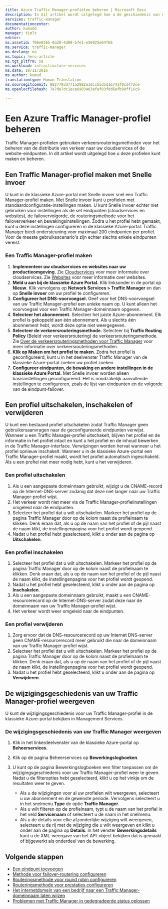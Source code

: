 ```yaml
---
title: Azure Traffic Manager-profielen beheren | Microsoft Docs
description: In dit artikel wordt uitgelegd hoe u de geschiedenis van een Azure Traffic Manager-profiel maakt, uitschakelt, inschakelt, verwijdert en weergeeft.
services: traffic-manager
documentationcenter: 
author: kumudd
manager: timlt
editor: 
ms.assetid: f06e0365-0a20-4d08-b7e1-e56025e64f66
ms.service: traffic-manager
ms.devlang: na
ms.topic: hero-article
ms.tgt_pltfrm: na
ms.workload: infrastructure-services
ms.date: 10/11/2016
ms.author: kumud
translationtype: Human Translation
ms.sourcegitcommit: 8827793d771a2982a3dccb5d5d1674af0cd472ce
ms.openlocfilehash: 7e7de7dc1eca6903403afef03fdd6afb98ff16c9

---
```


# <a name="manage-an-azure-traffic-manager-profile"></a>Een Azure Traffic Manager-profiel beheren

Traffic Manager-profielen gebruiken verkeersrouteringsmethoden voor het beheren van de distributie van verkeer naar uw cloudservices of de website-eindpunten. In dit artikel wordt uitgelegd hoe u deze profielen kunt maken en beheren.

## <a name="create-a-traffic-manager-profile-using-quick-create"></a>Een Traffic Manager-profiel maken met Snelle invoer

U kunt in de klassieke Azure-portal met Snelle invoer snel een Traffic Manager-profiel maken. Met Snelle invoer kunt u profielen met standaardconfiguratie-instellingen maken. U kunt Snelle invoer echter niet gebruiken voor instellingen als de set eindpunten (cloudservices en websites), de failovervolgorde, de routeringsmethode voor het failoververkeer en bewakingsinstellingen. Zodra u het profiel hebt gemaakt, kunt u deze instellingen configureren in de klassieke Azure-portal. Traffic Manager biedt ondersteuning voor maximaal 200 eindpunten per profiel. Voor de meeste gebruiksscenario's zijn echter slechts enkele eindpunten vereist.

### <a name="to-create-a-traffic-manager-profile"></a>Een Traffic Manager-profiel maken

1. **Implementeer uw cloudservices en websites naar uw productieomgeving.** Zie [Cloudservices](http://go.microsoft.com/fwlink/p/?LinkId=314074) voor meer informatie over cloudservices. Zie [Websites](http://go.microsoft.com/fwlink/p/?LinkId=393327) voor meer informatie over websites.
2. **Meld u aan bij de klassieke Azure Portal.** Klik linksonder in de portal op **Nieuw**. Klik vervolgens op **Network Services > Traffic Manager** en dan op **Snelle invoer** om uw profiel te configureren.
3. **Configureer het DNS-voorvoegsel.** Geef voor het DNS-voorvoegsel van uw Traffic Manager-profiel een unieke naam op. U kunt alleen het voorvoegsel voor een Traffic Manager-domeinnaam opgeven.
4. **Selecteer het abonnement.** Selecteer het juiste Azure-abonnement. Elk profiel is gekoppeld aan één abonnement. Als u slechts één abonnement hebt, wordt deze optie niet weergegeven.
5. **Selecteer de verkeersrouteringsmethode.** Selecteer bij **Traffic Routing Policy** (Beleid voor verkeersroutering) de verkeersrouteringsmethode. Zie [Over de verkeersrouteringsmethoden voor Traffic Manager](traffic-manager-routing-methods.md) voor meer informatie over verkeersrouteringsmethoden.
6. **Klik op Maken om het profiel te maken**. Zodra het profiel is geconfigureerd, kunt u in het deelvenster Traffic Manager van de klassieke Azure-portal zoeken uw profiel zoeken.
7. **Configureer eindpunten, de bewaking en andere instellingen in de klassieke Azure Portal.** Met Snelle invoer worden alleen basisinstellingen geconfigureerd. Het is noodzakelijk aanvullende instellingen te configureren, zoals de lijst van eindpunten en de volgorde van de eindpunt-failover.

## <a name="disable-enable-or-delete-a-profile"></a>Een profiel uitschakelen, inschakelen of verwijderen

U kunt een bestaand profiel uitschakelen zodat Traffic Manager geen gebruikersaanvragen naar de geconfigureerde eindpunten verwijst. Wanneer u een Traffic Manager-profiel uitschakelt, blijven het profiel en de informatie in het profiel intact en kunt u het profiel en de inhoud bewerken in de Traffic Manager-interface.  Verwijzingen worden hervat wanneer u het profiel opnieuw inschakelt. Wanneer u in de klassieke Azure-portal een Traffic Manager-profiel maakt, wordt het profiel automatisch ingeschakeld. Als u een profiel niet meer nodig hebt, kunt u het verwijderen.

### <a name="to-disable-a-profile"></a>Een profiel uitschakelen

1. Als u een aangepaste domeinnaam gebruikt, wijzigt u de CNAME-record op de Internet-DNS-server zodanig dat deze niet langer naar uw Traffic Manager-profiel wijst.
2. Het verkeer wordt niet meer via de Traffic Manager-profielinstellingen omgeleid naar de eindpunten.
3. Selecteer het profiel dat u wilt uitschakelen. Markeer het profiel op de pagina Traffic Manager door op de kolom naast de profielnaam te klikken. Denk eraan dat, als u op de naam van het profiel of de pijl naast de naam klikt, de instellingenpagina voor het profiel wordt geopend.
4. Nadat u het profiel hebt geselecteerd, klikt u onder aan de pagina op **Uitschakelen**.

### <a name="to-enable-a-profile"></a>Een profiel inschakelen

1. Selecteer het profiel dat u wilt uitschakelen. Markeer het profiel op de pagina Traffic Manager door op de kolom naast de profielnaam te klikken. Denk eraan dat, als u op de naam van het profiel of de pijl naast de naam klikt, de instellingenpagina voor het profiel wordt geopend.
2. Nadat u het profiel hebt geselecteerd, klikt u onder aan de pagina op **Inschakelen**.
3. Als u een aangepaste domeinnaam gebruikt, maakt u een CNAME-resourcerecord op de Internet-DNS-server zodat deze naar de domeinnaam van uw Traffic Manager-profiel wijst.
4. Het verkeer wordt weer omgeleid naar de eindpunten.

### <a name="to-delete-a-profile"></a>Een profiel verwijderen

1. Zorg ervoor dat de DNS-resourcerecord op uw Internet DNS-server geen CNAME-resourcerecord meer gebruikt die naar de domeinnaam van uw Traffic Manager-profiel wijst.
2. Selecteer het profiel dat u wilt uitschakelen. Markeer het profiel op de pagina Traffic Manager door op de kolom naast de profielnaam te klikken. Denk eraan dat, als u op de naam van het profiel of de pijl naast de naam klikt, de instellingenpagina voor het profiel wordt geopend.
3. Nadat u het profiel hebt geselecteerd, klikt u onder aan de pagina op **Verwijderen**.

## <a name="view-traffic-manager-profile-change-history"></a>De wijzigingsgeschiedenis van uw Traffic Manager-profiel weergeven

U kunt de wijzigingsgeschiedenis voor uw Traffic Manager-profiel in de klassieke Azure-portal bekijken in Management Services.

### <a name="to-view-your-traffic-manager-change-history"></a>De wijzigingsgeschiedenis van uw Traffic Manager weergeven

1. Klik in het linkerdeelvenster van de klassieke Azure-portal op **Beheerservices**.
2. Klik op de pagina Beheerservices op **Bewerkingslogboeken**.
3. U kunt op de pagina Bewerkingslogboeken een filter toepassen om de wijzigingsgeschiedenis voor uw Traffic Manager-profiel weer te geven. Nadat u de filteropties hebt geselecteerd, klikt u op het vinkje om de resultaten weer te geven.

   * Als u de wijzigingen voor al uw profielen wilt weergeven, selecteert u uw abonnement en de gewenste periode. Vervolgens selecteert u in het snelmenu **Type** de optie **Traffic Manager**.
   * Als u wilt filteren op de profielnaam, typt u de naam van het profiel in het veld **Servicenaam** of selecteert u de naam in het snelmenu.
   * Als u de details voor elke afzonderlijke wijziging wilt weergeven, selecteert u de rij met de wijziging die u wilt weergeven en klikt u onder aan de pagina op **Details**. In het venster **Bewerkingsdetails** kunt u de XML-weergave van het API-object bekijken dat is gemaakt of bijgewerkt als onderdeel van de bewerking.

## <a name="next-steps"></a>Volgende stappen

* [Een eindpunt toevoegen](traffic-manager-endpoints.md)
* [Methode voor failover-routering configureren](traffic-manager-configure-failover-routing-method.md)
* [Routeringsmethode voor round robin configureren](traffic-manager-configure-round-robin-routing-method.md)
* [Routeringsmethode voor prestaties configureren](traffic-manager-configure-performance-routing-method.md)
* [Het internetdomein van een bedrijf naar een Traffic Manager-domeinnaam laten wijzen](traffic-manager-point-internet-domain.md)
* [Problemen met Traffic Manager in gedegradeerde status oplossen](traffic-manager-troubleshooting-degraded.md)



<!--HONumber=Nov16_HO5-->


